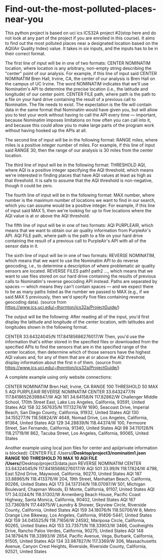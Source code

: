 # Find-out-the-most-polluted-places-near-you
This python project is based on uci ics ICS32A project #2(stop here and do not look at any part of the project if you are enrolled in this course). 
It aims to find out the most polluted places near a designated location based on the AQI(Air Quality Index) value.
It takes in six inputs, and the inputs has to be in their correct format. 

The first line of input will be in one of two formats:
CENTER NOMINATIM location, where location is any arbitrary, non-empty string describing the "center" point of our analysis. For example, if this line of input said
CENTER NOMINATIM Bren Hall, Irvine, CA, the center of our analysis is Bren Hall on the campus of UC Irvine. The word NOMINATIM indicates that we'll use Nominatim's
API to determine the precise location (i.e., the latitude and longitude) of our center point.
CENTER FILE path, where path is the path to a file on your hard drive containing the result of a previous call to Nominatim. The file needs to exist. The
expectation is the file will contain data in the same format that Nominatim would have given you, but will allow you to test your work without having to call the
API every time — important, because Nominatim imposes limitations on how often you can call into it, and because this could allow you to make large parts of the
program work without having hooked up the APIs at all.


The second line of input will be in the following format:
RANGE miles, where miles is a positive integer number of miles. For example, if this line of input said RANGE 30, then the range of our analysis is 30 miles from
the center location.


The third line of input will be in the following format:
THRESHOLD AQI, where AQI is a positive integer specifying the AQI threshold, which means we're interested in finding places that have AQI values at least as high as
that threshold. It is safe to assume that the AQI threshold is non-negative, though it could be zero.


The fourth line of input will be in the following format:
MAX number, where number is the maximum number of locations we want to find in our search, which you can assume would be a positive integer. For example, if this
line of input said MAX 5, then we're looking for up to five locations where the AQI value is at or above the AQI threshold.


The fifth line of input will be in one of two formats:
AQI PURPLEAIR, which means that we want to obtain our air quality information from PurpleAir's API.
AQI FILE path, where path is the path to a file on your hard drive containing the result of a previous call to PurpleAir's API with all of the sensor data in it.


The sixth line of input will be in one of two formats:
REVERSE NOMINATIM, which means that we want to use the Nominatim API to do reverse geocoding, i.e., to determine a description of where problematic air quality
sensors are located.
REVERSE FILES path1 path2 ..., which means that we want to use files stored on our hard drive containing the results of previous calls to Nominatim's reverse
geocoding API instead. Paths are separated by spaces — which means they can't contain spaces — and we expect there to be as many paths listed as the number we
passed to MAX (e.g., if we said MAX 5 previously, then we'd specify five files containing reverse geocoding data).
(source from https://www.ics.uci.edu/~thornton/ics32a/ProjectGuide/)

The output will be the following:
After reading all of the input, you'd first display the latitude and longitude of the center location, with latitudes and longitudes shown in the following format.

CENTER 33.64324045/N 117.84185686276017/W
Then, you'd use the information that's either stored in the specified files or downloaded from the specified APIs to find the sensors that are in the specified
range of the center location, then determine which of those sensors have the highest AQI values and, for any of them that are at or above the AQI threshold, display
information about the first n of them.
(source from https://www.ics.uci.edu/~thornton/ics32a/ProjectGuide/)


A complete example using only website connections:

CENTER NOMINATIM Bren Hall, Irvine, CA
RANGE 100
THRESHOLD 50
MAX 5
AQI PURPLEAIR
REVERSE NOMINATIM
CENTER 33.6432477/N 117.84186526398847/W
AQI 161
34.64158/N 117.82862/W
Challenger Middle School, 170th Street East, Lake Los Angeles, California, 93591, United States
AQI 158
32.567635/N 117.13274/W
1690, Seacoast Drive, Imperial Beach, San Diego County, California, 91932, United States
AQI 130
34.155277/N 118.56824/W
4648, Nomad Drive, Los Angeles, California, 91364, United States
AQI 129
34.28839/N 118.44374/W
100, Fermoore Street, San Fernando, California, 91340, United States
AQI 98
34.110126/N 118.21719/W
862, Tacuba Street, Los Angeles, California, 90065, United States

Another example using local json files for center and api(private information is blocked):
CENTER FILE /Users/******/Desktop/project3/nominatim1.json
RANGE 100
THRESHOLD 70
MAX 10
AQI FILE /Users/******/Desktop/project3/data.json
REVERSE NOMINATIM
CENTER 33.64324045/N 117.84185686276017/W
AQI 501
33.99/N 118.17824/W
4798, East 52nd Drive, Maywood, California, 90270, United States
AQI 187
33.88965/N 118.413376/W
204, 19th Street, Manhattan Beach, California, 90266, United States
AQI 173
34.137314/N 118.07097/W
501, Michigan Boulevard, Chapman Woods, El Monte, California, 91107, United States
AQI 171
34.0244/N 118.51302/W
Annenberg Beach House, Pacific Coast Highway, Santa Monica, California, 90402, United States
AQI 167
33.73609/N 117.44975/W
Laundry & Shower, Skyview Circle, Riverside County, California, United States
AQI 159
34.18076/N 118.50706/W
8, Metro Orange Line Bikeway, Los Angeles, California, 91406-5441, United States
AQI 159
34.045525/N 118.71656/W
24592, Mariposa Circle, California, 90265, United States
AQI 153
33.73571/N 118.33903/W
3466, Coolheights Drive, Rancho Palos Verdes, California, 90275, United States
AQI 148
34.18794/N 118.33993/W
2654, Pacific Avenue, Vega, Burbank, California, 91505, United States
AQI 134
33.987827/N 117.3369/W
306, Massachusetts Avenue, Canyon Crest Heights, Riverside, Riverside County, California, 92521, United States
